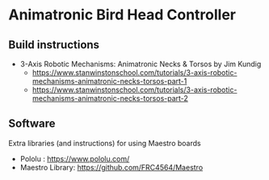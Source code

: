 # Animatronic Bird Head Controller 

## Build instructions
- 3-Axis Robotic Mechanisms: Animatronic Necks & Torsos by Jim Kundig 
  - https://www.stanwinstonschool.com/tutorials/3-axis-robotic-mechanisms-animatronic-necks-torsos-part-1
  - https://www.stanwinstonschool.com/tutorials/3-axis-robotic-mechanisms-animatronic-necks-torsos-part-2



## Software
Extra libraries (and instructions) for using Maestro boards
- Pololu : https://www.pololu.com/
- Maestro Library:  https://github.com/FRC4564/Maestro

